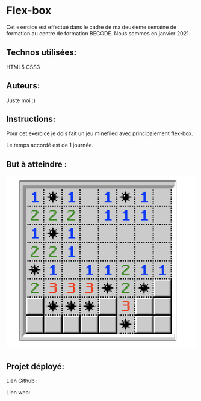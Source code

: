# Flex-box

Cet exercice est effectué dans le cadre de ma deuxième semaine de formation au centre de formation BECODE. 
Nous sommes en janvier 2021.

## Technos utilisées:
HTML5
CSS3

## Auteurs: 
Juste moi :)

## Instructions:
Pour cet exercice je dois fait un jeu minefiled avec principalement flex-box. 

Le temps accordé est de 1 journée. 

## But à atteindre :
![minefield à dupliquer](image/goal-minefield.png)


## Projet déployé: 
Lien Github : 

Lien web: 
